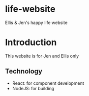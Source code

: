 # life-website
Ellis &amp; Jen's happy life website

# Introduction
This website is for Jen and Ellis only

## Technology
- React: for component development
- NodeJS: for building
